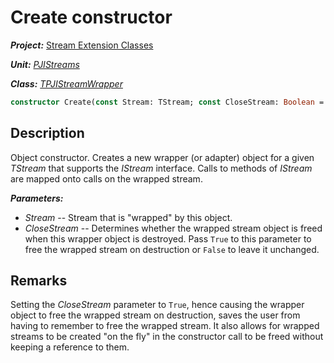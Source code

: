 # Create constructor

***Project:*** [Stream Extension Classes](../API.md)

***Unit:*** [_PJIStreams_](./PJIStreams.md)

***Class:*** [_TPJIStreamWrapper_](./TPJIStreamWrapper.md)

```pascal
constructor Create(const Stream: TStream; const CloseStream: Boolean = False);
```

## Description

Object constructor. Creates a new wrapper (or adapter) object for a given _TStream_ that supports the _IStream_ interface. Calls to methods of _IStream_ are mapped onto calls on the wrapped stream.

***Parameters:***

* _Stream_ -- Stream that is "wrapped" by this object.
* _CloseStream_ -- Determines whether the wrapped stream object is freed when this wrapper object is destroyed. Pass `True` to this parameter to free the wrapped stream on destruction or `False` to leave it unchanged.

## Remarks

Setting the _CloseStream_ parameter to `True`, hence causing the wrapper object to free the wrapped stream on destruction, saves the user from having to remember to free the wrapped stream. It also allows for wrapped streams to be created "on the fly" in the constructor call to be freed without keeping a reference to them.
